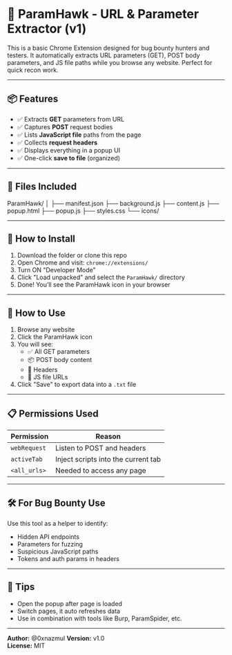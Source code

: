 # 🦅 ParamHawk - URL & Parameter Extractor (v1)

This is a basic Chrome Extension designed for bug bounty hunters and testers. It automatically extracts URL parameters (GET), POST body parameters, and JS file paths while you browse any website. Perfect for quick recon work.

---

## 📦 Features

- ✅ Extracts **GET** parameters from URL
- ✅ Captures **POST** request bodies
- ✅ Lists **JavaScript file** paths from the page
- ✅ Collects **request headers**
- ✅ Displays everything in a popup UI
- ✅ One-click **save to file** (organized)

---

## 📁 Files Included

ParamHawk/
│
├── manifest.json 
├── background.js 
├── content.js
├── popup.html 
├── popup.js
├── styles.css 
└── icons/ 


---

## 🔧 How to Install

1. Download the folder or clone this repo
2. Open Chrome and visit: `chrome://extensions/`
3. Turn ON "Developer Mode"
4. Click "Load unpacked" and select the `ParamHawk/` directory
5. Done! You’ll see the ParamHawk icon in your browser

---

## 🚀 How to Use

1. Browse any website
2. Click the ParamHawk icon
3. You will see:
   - ✅ All GET parameters
   - 📦 POST body content
   - 🧾 Headers
   - 📁 JS file URLs
4. Click "Save" to export data into a `.txt` file

---

## 📋 Permissions Used

| Permission | Reason |
|------------|--------|
| `webRequest` | Listen to POST and headers |
| `activeTab` | Inject scripts into the current tab |
| `<all_urls>` | Needed to access any page |

---

## 🛠 For Bug Bounty Use

Use this tool as a helper to identify:
- Hidden API endpoints
- Parameters for fuzzing
- Suspicious JavaScript paths
- Tokens and auth params in headers

---

## 🧠 Tips

- Open the popup after page is loaded
- Switch pages, it auto refreshes data
- Use in combination with tools like Burp, ParamSpider, etc.

---

**Author:** @0xnazmul 
**Version:** v1.0  
**License:** MIT

